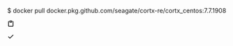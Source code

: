 <clipboard-copy class="js-clipboard-copy rounded-1 d-block CopyBlock position-relative px-2 py-1 tooltipped-no-delay" aria-label="Copy" data-copy-feedback="Copied!" data-tooltip-direction="e" role="button" tabindex="0" value="docker pull docker.pkg.github.com/seagate/cortx-re/cortx_centos:7.7.1908">

<span class="text-gray-light">$</span> docker pull docker.pkg.github.com/<span class="text-purple">seagate/cortx-re</span>/<span class="text-purple">cortx_centos</span>:<span class="text-purple">7.7.1908</span>

<svg class="octicon octicon-clippy js-clipboard-clippy-icon text-blue right-0 mr-1 position-absolute" style="top: 5px;" viewBox="0 0 16 16" version="1.1" width="16" height="16" aria-hidden="true"><path fill-rule="evenodd" d="M5.75 1a.75.75 0 00-.75.75v3c0 .414.336.75.75.75h4.5a.75.75 0 00.75-.75v-3a.75.75 0 00-.75-.75h-4.5zm.75 3V2.5h3V4h-3zm-2.874-.467a.75.75 0 00-.752-1.298A1.75 1.75 0 002 3.75v9.5c0 .966.784 1.75 1.75 1.75h8.5A1.75 1.75 0 0014 13.25v-9.5a1.75 1.75 0 00-.874-1.515.75.75 0 10-.752 1.298.25.25 0 01.126.217v9.5a.25.25 0 01-.25.25h-8.5a.25.25 0 01-.25-.25v-9.5a.25.25 0 01.126-.217z"></path></svg>
            
<svg class="octicon octicon-check js-clipboard-check-icon text-green position-absolute d-none" style="top: 6px; right: 5px;" viewBox="0 0 16 16" version="1.1" width="16" height="16" aria-hidden="true"><path fill-rule="evenodd" d="M13.78 4.22a.75.75 0 010 1.06l-7.25 7.25a.75.75 0 01-1.06 0L2.22 9.28a.75.75 0 011.06-1.06L6 10.94l6.72-6.72a.75.75 0 011.06 0z"></path></svg>

</clipboard-copy>
